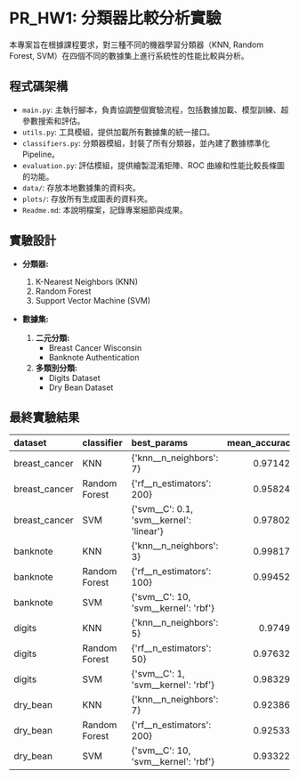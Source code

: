 # PR_HW1: 分類器比較分析實驗

本專案旨在根據課程要求，對三種不同的機器學習分類器（KNN, Random Forest, SVM）在四個不同的數據集上進行系統性的性能比較與分析。

## 程式碼架構

- `main.py`: 主執行腳本，負責協調整個實驗流程，包括數據加載、模型訓練、超參數搜索和評估。
- `utils.py`: 工具模組，提供加載所有數據集的統一接口。
- `classifiers.py`: 分類器模組，封裝了所有分類器，並內建了數據標準化 Pipeline。
- `evaluation.py`: 評估模組，提供繪製混淆矩陣、ROC 曲線和性能比較長條圖的功能。
- `data/`: 存放本地數據集的資料夾。
- `plots/`: 存放所有生成圖表的資料夾。
- `Readme.md`: 本說明檔案，記錄專案細節與成果。

## 實驗設計

- **分類器:**
  1. K-Nearest Neighbors (KNN)
  2. Random Forest
  3. Support Vector Machine (SVM)

- **數據集:**
  1. **二元分類:**
     - Breast Cancer Wisconsin
     - Banknote Authentication
  2. **多類別分類:**
     - Digits Dataset
     - Dry Bean Dataset

## 最終實驗結果

| dataset       | classifier    | best_params                              |   mean_accuracy |   mean_precision |   mean_recall |   mean_f1_score |      auc |
|:--------------|:--------------|:-----------------------------------------|----------------:|-----------------:|--------------:|----------------:|---------:|
| breast_cancer | KNN           | {'knn__n_neighbors': 7}                  |        0.971429 |         0.972631 |      0.966512 |        0.969193 | 0.988426 |
| breast_cancer | Random Forest | {'rf__n_estimators': 200}                |        0.958242 |         0.955545 |      0.955986 |        0.955356 | 0.993221 |
| breast_cancer | SVM           | {'svm__C': 0.1, 'svm__kernel': 'linear'} |        0.978022 |         0.980659 |      0.972962 |        0.976215 | 0.993717 |
| banknote      | KNN           | {'knn__n_neighbors': 3}                  |        0.998178 |         0.997969 |      0.998361 |        0.998157 | 1        |
| banknote      | Random Forest | {'rf__n_estimators': 100}                |        0.994529 |         0.994112 |      0.994874 |        0.994468 | 1        |
| banknote      | SVM           | {'svm__C': 10, 'svm__kernel': 'rbf'}     |        1        |         1        |      1        |        1        | 1        |
| digits        | KNN           | {'knn__n_neighbors': 5}                  |        0.97493  |         0.975774 |      0.974852 |        0.974785 | 0.995028 |
| digits        | Random Forest | {'rf__n_estimators': 50}                 |        0.976326 |         0.976895 |      0.976226 |        0.976044 | 0.99866  |
| digits        | SVM           | {'svm__C': 1, 'svm__kernel': 'rbf'}      |        0.983297 |         0.983805 |      0.983221 |        0.983219 | 0.999454 |
| dry_bean      | KNN           | {'knn__n_neighbors': 7}                  |        0.923861 |         0.937511 |      0.934165 |        0.9356   | 0.985772 |
| dry_bean      | Random Forest | {'rf__n_estimators': 200}                |        0.925331 |         0.937882 |      0.934889 |        0.936256 | 0.993243 |
| dry_bean      | SVM           | {'svm__C': 10, 'svm__kernel': 'rbf'}     |        0.933229 |         0.945989 |      0.942785 |        0.944291 | 0.99459  |